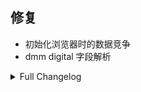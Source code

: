 ## 修复

* 初始化浏览器时的数据竞争
* dmm digital 字段解析

<details>
<summary>Full Changelog</summary>

61bed85 fix: 初始化部分加锁
80028f6 fix: cli tool
39458c1 fix: dmm digital parser
f325daa Ready for version 220250831
40ed706 fix: emby url end slash
b0123d8 fix: 无法补全头像
203732c Ready for version 220250830
44f2088 fix: 使用 removesuffix 替换 re.sub
d3d8dc9 fix: 正确填充 year 字段
8a994a4 fix: 移除下载图片时的冗余检查
a480ec5 fix: 发生异常时正确关闭浏览器页面; 改进异常处理
2b7659b update changelog; fix 拒绝未知的 delete Path('.') 调用
a7c9793 Ready for version 220250829
f69f94b fix: 图片裁剪导致崩溃
18ed067 fix: 使用枚举配置项
55ddff3 fix: 配置无法另存为
7a0a2b5 fix: 移除无用的网络配置项; 优化配置出错时的处理 (fix #634)
90180b1 fix: patchright 依赖项未打包
0d1f25f fix: config API 改为使用 JSON 格式
f968082 fix: 另存为功能改为 JSON 格式
2cf3afa fix: 删除不存在文件时忽略异常; 提前过滤忽略目录; 使 os.walk 非阻塞
3291476 fix: 正确跳过忽略的目录
9238ff1 fix: 全角分隔符识别
ae60318 Ready for version 220250826
4bec690 chore: 调整项目结构; 修复 bug (#631)
c7863ae refactor!: 使用 pathlib 处理路径
287adb1 fix: website_youma 转换; 保存配置后重新加载
e645f9d chore: fix test
9838a89 feat!: add browser & migrate to pydantic config (#622)
252d392 fix: mono multi line outline (fix #599)
243d6ae Ready for 2.0-beta-8
b566511 fix: 缺少某些 | 分隔字段
e012654 chore: 用字段名区分 | 分隔的字符串列表
4e81aad feat!: 使用 pydantic model 和 json 格式配置文件 (#587)
0db76b2 chore: 允许 crawl 调用多个 site
7fe78de update .gitignore
a7fc17f fix: get_filesize may raise exception (#593) (fix #571)
64d5dbf fix: 仅保留必要字段以避免 Pydantic 验证失败
1d7650f fix: v1 crawler return list or str (fix #585)
a88df37 Ready for 2.0-beta-7
1b309b7 fix: 未能正确处理 v1 crawler 返回结果 (fix #581)
a7a3e35 fix: all_actors 不全时未能使用 actors 补全; 统一二者的后处理 (fix #583 #582)
ac5419f feat: 尝试生成 aws image url (fix #584)
dc2e123 Ready for 2.0-beta-6
8844975 fix: aws image; 优化 crawl 日志输出
a0e8f43 feat!: 新的 crawler 框架; 重新实现 dmm/javdb (#574)
104e5f7 fix: 无 all_actor 字段时应从 actor 获取 (fix #565)
bedc22f Ready for 2.0-beta-5
cd52f02 合并 digital 和 video 类别
f8b779e fix: 降低 dmm ditigal 优先级 (#549)
2828565 feat: crawl cli
444eefd feat: config get_website_base_url
0b1ccef CI: add v1 release workflow to master
aa45e97 add dmm video parser
c5d98d4 fix: 未能正确 reduce all_actor 字段 (fix #554)
1baa6b7 new cralwer & parser
2931b52 chore: update CONTRIBUTING.md
357a637 fix: is_server 不起作用
2eb530b chore: 避免不必要的环境变量检查
c39ac4c chore: 允许使用 pip install -e . 安装
bd5b67e chore: 避免 config/models.py 对 manager.py 的依赖
63cf39b chore: add vscode settings for projects and workspace
2ff35dc feat: server & webui 基础实现 (#540)
4ce9def remove ui
2c6795c fix: 分集的 codec tag 重复 (fix #552)
81b36c3 fix: mosaic 初始值错误 (fix #550)
5fe4a1d fix: 多版本错误复用了 file_info (close #545)
a3fadf6 fix: fc2hub image URL (close #546)
2c43404 fix: 移除异步文件操作中的重试
3ee749e Ready for 2.0-beta-4
44f8bbc fix: 不移动文件时文件名称错误
0cdf98e fix: 文件操作多余的重试
fa52e71 fix: 读取模式 has_nfo_update 选项行为不正确 (close #539)
55a4f5c CI: run on review_requested, ready_for_review
7838c62 fix: str 名称冲突; llm_max_req_sec 可能为0 (close #538)
3c02ca6 CI: fix macos-latest not having x86 version
cff1cb4 CI: 使用 macos-latest x86_64 代替 macos-13 以解决 hdiutil: create failed - Resource busy
c739ad4 CI: debug 模式不清理构建过程中的临时文件
04c975f fix: missing socksio (fix #537)
65d726c dep: remove langid and opencv
3ae3294 CI: use run_command for subprocess calls
23a974a CI: fix not all arguments converted
7bb30ac CI: optmize build log
93decdd CI: fix windows color output; subprocess exception
67972b7 CI: fix windows encode error
a8db095 update uv.lock; remove useless files
745f799 CI: use build.py in CI
e791ea0 CI: 完善 build.py; 在 Windows 上验证
aca7ab8 CI: use python to build
ef912dc feat: add pyav for video metadata
cd688fd Ready for 2.0-beta-2
ab05ac3 fix: 未能正确从所有来源聚合某些字段
d15bd8b fix: CrawlersResult 未正确设置 number 字段
d0b7f19 doc: add uv sync and pre-commit install to CONTRIBUTING.md
d3ade91 CI: add lint workflow
077ac5a chore!: add ruff lint rules and fix lint errors
9b60a55 fix: not await _get_gfriends_actor_data (fix #524)
7b1df6e chore: add some type hints
fe3990c refactor: 区分 qt 和其它部分的 signal 调用
3d39257 chore
0c0ab31 update python to 3.13 in pyproject.toml; use uv for ci (#519)
a1a28cc refactor: move Flags.translate_by_list to config
ce39a16 chore: fix type errors
2f790c4 chore: rename extrafanart download function
b24ecf0 fix: fc2 extrafanart URL (fix #517)
ff175b5 chore: import
9c1b5cf fix: fc2 cover url (close #517)
cf1a837 fix: refactor break mac build script
d59ab45 fix: 主界面右侧标题多余的横线
2c10148 refactor: rename types and fix type check
8f7c553 remove typeddict definitions
28c4f83 refactor!: 消除所有 typeddict 并使用 dataclass 替代
2c0fe47 refactor: crawler 现在返回 dataclass
78de538 refactor: 移除 nfo_data country/website 字段; 为 crawler 结果创建 dataclass
5055df5 使用 CrawlTask dataclass 作为 crawler 输入
daf3cdd update README and add CONTRIBUTING.md
6bcd986 refactor!: 重组项目结构；初步消除 json data；添加 project.toml (#513)
72b2219 fix: missing return in_get_folder_path
1b2886f CI: fix github var
84b85e2 fix: cut_window (close #500)
3e829a3 CI: use input tag for release action
d62c32d CI: stop daily release
7593ea8 feat!: async & LLM translate (#463)

</details>
